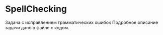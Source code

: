 # SpellChecking
Задача с исправлением грамматических ошибок
Подробное описание задачи дано в файле с кодом.
